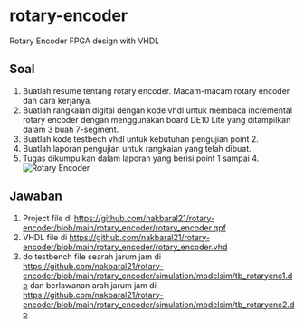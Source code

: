 # rotary-encoder
 Rotary Encoder FPGA design with VHDL
## Soal
1. Buatlah resume tentang rotary encoder. Macam-macam rotary encoder dan cara kerjanya. 
2. Buatlah rangkaian digital dengan kode vhdl untuk membaca incremental rotary encoder dengan menggunakan board DE10 Lite yang ditampilkan dalam 3 buah 7-segment. 
3. Buatlah kode testbech vhdl untuk kebutuhan pengujian point 2. 
4. Buatlah laporan pengujian untuk rangkaian yang telah dibuat. 
5. Tugas dikumpulkan dalam laporan yang berisi point 1 sampai 4.
![Rotary Encoder](https://i.ibb.co/Pc447hY/image.png)
## Jawaban
1. Project file di https://github.com/nakbaral21/rotary-encoder/blob/main/rotary_encoder/rotary_encoder.qpf
2. VHDL file di https://github.com/nakbaral21/rotary-encoder/blob/main/rotary_encoder/rotary_encoder.vhd
3. do testbench file searah jarum jam di https://github.com/nakbaral21/rotary-encoder/blob/main/rotary_encoder/simulation/modelsim/tb_rotaryenc1.do dan berlawanan arah jarum jam di https://github.com/nakbaral21/rotary-encoder/blob/main/rotary_encoder/simulation/modelsim/tb_rotaryenc2.do